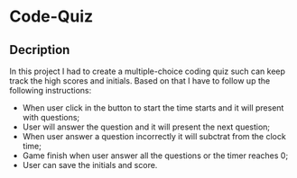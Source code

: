 # Code-Quiz

## Decription

In this project I had to create a multiple-choice coding quiz such can keep track the high scores and initials. Based on that I have to follow up the following instructions:

* When user click in the button to start the time starts and it will present with questions;
* User will answer the question and it will present the next question;
* When user answer a question incorrectly it will subctrat from the clock time;
* Game finish when user answer all the questions or the timer reaches 0;
* User can save the initials and score.



